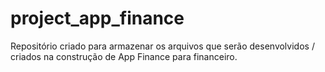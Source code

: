 # project_app_finance
Repositório criado para armazenar os arquivos que serão desenvolvidos / criados na construção de App Finance para financeiro.
